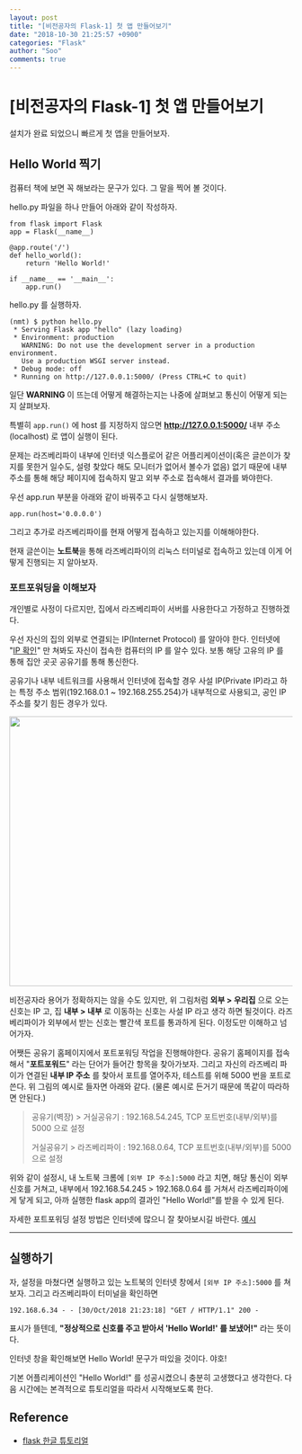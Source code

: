 ```yaml
---
layout: post
title: "[비전공자의 Flask-1] 첫 앱 만들어보기"
date: "2018-10-30 21:25:57 +0900"
categories: "Flask"
author: "Soo"
comments: true
---
```


# [비전공자의 Flask-1] 첫 앱 만들어보기

설치가 완료 되었으니 빠르게 첫 앱을 만들어보자.

## Hello World 찍기

컴퓨터 책에 보면 꼭 해보라는 문구가 있다. 그 말을 찍어 볼 것이다.

hello.py 파일을 하나 만들어 아래와 같이 작성하자.

```
from flask import Flask
app = Flask(__name__)

@app.route('/')
def hello_world():
    return 'Hello World!'

if __name__ == '__main__':
    app.run()
```

hello.py 를 실행하자.

```
(nmt) $ python hello.py
 * Serving Flask app "hello" (lazy loading)
 * Environment: production
   WARNING: Do not use the development server in a production environment.
   Use a production WSGI server instead.
 * Debug mode: off
 * Running on http://127.0.0.1:5000/ (Press CTRL+C to quit)
```

일단 **WARNING** 이 뜨는데 어떻게 해결하는지는 나중에 살펴보고 통신이 어떻게 되는지 살펴보자.

특별히 `app.run()` 에 host 를 지정하지 않으면 **http://127.0.0.1:5000/** 내부 주소(localhost) 로 앱이 실행이 된다. 

문제는 라즈베리파이 내부에 인터넷 익스플로어 같은 어플리케이션이(혹은 글쓴이가 찾지를 못한거 일수도, 설령 찾았다 해도 모니터가 없어서 볼수가 없음) 없기 때문에 내부 주소를 통해 해당 페이지에 접속하지 말고 외부 주소로 접속해서 결과를 봐야한다. 

우선 app.run 부분을 아래와 같이 바꿔주고 다시 실행해보자.

```
app.run(host='0.0.0.0')
```

그리고 추가로 라즈베리파이를 현재 어떻게 접속하고 있는지를 이해해야한다. 

현재 글쓴이는 **노트북**을 통해 라즈베리파이의 리눅스 터미널로 접속하고 있는데 이게 어떻게 진행되는 지 알아보자.

### 포트포워딩을 이해보자

개인별로 사정이 다르지만, 집에서 라즈베리파이 서버를 사용한다고 가정하고 진행하겠다.

우선 자신의 집의 외부로 연결되는 IP(Internet Protocol) 를 알아야 한다. 인터넷에 "[IP 확인](http://www.findip.kr/)" 만 쳐봐도 자신이 접속한 컴퓨터의 IP 를 알수 있다. 보통 해당 고유의 IP 를 통해 집안 곳곳 공유기를 통해 통신한다.

공유기나 내부 네트워크를 사용해서 인터넷에 접속할 경우 사설 IP(Private IP)라고 하는 특정 주소 범위(192.168.0.1 ~ 192.168.255.254)가 내부적으로 사용되고, 공인 IP 주소를 찾기 힘든 경우가 있다.

<img src="https://dl.dropbox.com/s/exbbawgg64w0b75/1030_networkmap.png" height="480" width="520">

비전공자라 용어가 정확하지는 않을 수도 있지만, 위 그림처럼 **외부 > 우리집** 으로 오는 신호는 IP 고, 집 **내부 > 내부** 로 이동하는 신호는 사설 IP 라고 생각 하면 될것이다. 라즈베리파이가 외부에서 받는 신호는 빨간색 포트를 통과하게 된다. 이정도만 이해하고 넘어가자.

어쨋든 공유기 홈페이지에서 포트포워딩 작업을 진행해야한다. 공유기 홈페이지를 접속해서 "**포트포워드**" 라는 단어가 들어간 항목을 찾아가보자. 그리고 자신의 라즈베리 파이가 연결된 **내부 IP 주소** 를 찾아서 포트를 열어주자, 테스트를 위해 5000 번을 포트로 쓴다. 위 그림의 예시로 들자면 아래와 같다. (물론 예시로 든거기 때문에 똑같이 따라하면 안된다.)

> 공유기(벽장) > 거실공유기 : 192.168.54.245, TCP 포트번호(내부/외부)를 5000 으로 설정
>  
> 거실공유기 > 라즈베리파이 : 192.168.0.64, TCP 포트번호(내부/외부)를 5000 으로 설정

위와 같이 설정시, 내 노트북 크롬에 `[외부 IP 주소]:5000` 라고 치면, 해당 통신이 외부신호를 거쳐고, 내부에서 192.168.54.245 > 192.168.0.64 를 거쳐서 라즈베리파이에게 닿게 되고, 아까 실행한 flask app의 결과인 "Hello World!"를 받을 수 있게 된다.

자세한 포트포워딩 설정 방법은 인터넷에 많으니 잘 찾아보시길 바란다. [예시](http://studyforus.tistory.com/35)

---

## 실행하기

자, 설정을 마쳤다면 실행하고 있는 노트북의 인터넷 창에서 `[외부 IP 주소]:5000` 를 쳐보자. 그리고 라즈베리파이 터미널을 확인하면 

```
192.168.6.34 - - [30/Oct/2018 21:23:18] "GET / HTTP/1.1" 200 -
```

표시가 뜰텐데, **"정상적으로 신호를 주고 받아서 'Hello World!' 를 보냈어!"** 라는 뜻이다.

인터넷 창을 확인해보면 Hello World! 문구가 떠있을 것이다. 야호!

기본 어플리케이션인 "Hello World!" 를 성공시켰으니 충분히 고생했다고 생각한다. 다음 시간에는 본격적으로 튜토리얼을 따라서 시작해보도록 한다.

## Reference

* [flask 한글 튜토리얼](https://flask-docs-kr.readthedocs.io/ko/latest/installation.html)